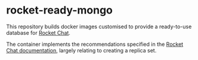 # rocket-ready-mongo

This repository builds docker images customised to provide a ready-to-use database for [Rocket Chat][ROCKET_CHAT].

The container implements the recommendations specified in the [Rocket Chat documentation][RC_MONGO_DOCS], largely relating to creating a replica set.

[ROCKET_CHAT]: https://rocket.chat/
[RC_MONGO_DOCS]: https://docs.rocket.chat/installation/manual-installation/mongo-replicas/